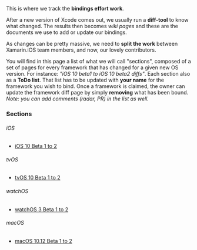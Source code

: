 This is where we track the **bindings effort work**.

After a new version of Xcode comes out, we usually run a **diff-tool** to know what changed. The results then becomes *wiki pages* and these are the documents we use to add or update our bindings.

As changes can be pretty massive, we need to **split the work** between Xamarin.iOS team members, and now, our lovely contributors.

You will find in this page a list of what we will call "sections", composed of a set of pages for every framework that has changed for a given new OS version. For instance: *"iOS 10 beta1 to iOS 10 beta2 diffs"*. Each section also as a **ToDo list**. That list has to be updated with **your name** for the framework you wish to bind. Once a framework is claimed, the owner can update the framework diff page by simply **removing** what has been bound. *Note: you can add comments (radar, PR) in the list as well.*

### Sections

###### iOS
- [iOS 10 Beta 1 to 2](https://github.com/xamarin/xamarin-macios/wiki/iOS10-Beta2)

###### tvOS
- [tvOS 10 Beta 1 to 2](https://github.com/xamarin/xamarin-macios/wiki/tvOS10-Beta2)

###### watchOS
- [watchOS 3 Beta 1 to 2](https://github.com/xamarin/xamarin-macios/wiki/watchOS3-Beta2)

###### macOS
- [macOS 10.12 Beta 1 to 2](https://github.com/xamarin/xamarin-macios/wiki/macOS10.12-Beta2)